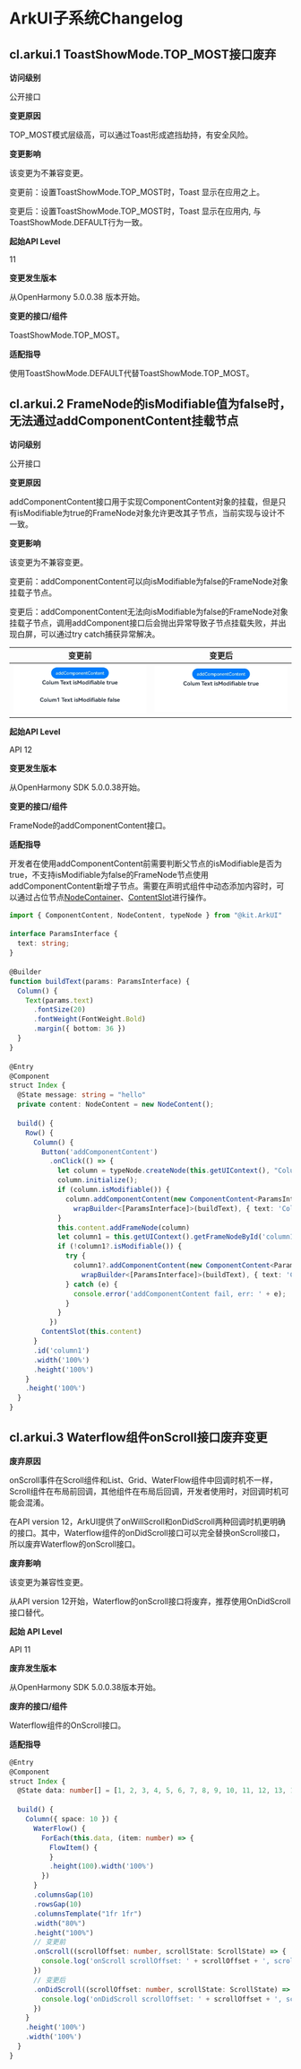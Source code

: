 # ArkUI子系统Changelog

## cl.arkui.1 ToastShowMode.TOP_MOST接口废弃

**访问级别**

公开接口

**变更原因**

TOP_MOST模式层级高，可以通过Toast形成遮挡劫持，有安全风险。

**变更影响**

该变更为不兼容变更。

变更前：设置ToastShowMode.TOP_MOST时，Toast 显示在应用之上。

变更后：设置ToastShowMode.TOP_MOST时，Toast 显示在应用内, 与ToastShowMode.DEFAULT行为一致。

**起始API Level**

11

**变更发生版本**

从OpenHarmony 5.0.0.38 版本开始。

**变更的接口/组件**

ToastShowMode.TOP_MOST。

**适配指导**

使用ToastShowMode.DEFAULT代替ToastShowMode.TOP_MOST。

## cl.arkui.2 FrameNode的isModifiable值为false时，无法通过addComponentContent挂载节点

**访问级别**

公开接口

**变更原因**

addComponentContent接口用于实现ComponentContent对象的挂载，但是只有isModifiable为true的FrameNode对象允许更改其子节点，当前实现与设计不一致。

**变更影响**

该变更为不兼容变更。

变更前：addComponentContent可以向isModifiable为false的FrameNode对象挂载子节点。

变更后：addComponentContent无法向isModifiable为false的FrameNode对象挂载子节点，调用addComponent接口后会抛出异常导致子节点挂载失败，并出现白屏，可以通过try catch捕获异常解决。

| 变更前 | 变更后 |
|---------|---------|
|![addComponentContent_before](figures/addComponentContent_before.png)|![addComponentContent_after](figures/addComponentContent_after.png)|

**起始API Level**

API 12

**变更发生版本**

从OpenHarmony SDK 5.0.0.38开始。

**变更的接口/组件**

FrameNode的addComponentContent接口。

**适配指导**

开发者在使用addComponentContent前需要判断父节点的isModifiable是否为true，不支持isModifiable为false的FrameNode节点使用addComponentContent新增子节点。需要在声明式组件中动态添加内容时，可以通过占位节点[NodeContainer](../../../application-dev/reference/apis-arkui/arkui-ts/ts-basic-components-nodecontainer.md)、[ContentSlot](../../../application-dev/quick-start/arkts-rendering-control-contentslot.md)进行操作。

```ts
import { ComponentContent, NodeContent, typeNode } from "@kit.ArkUI"

interface ParamsInterface {
  text: string;
}

@Builder
function buildText(params: ParamsInterface) {
  Column() {
    Text(params.text)
      .fontSize(20)
      .fontWeight(FontWeight.Bold)
      .margin({ bottom: 36 })
  }
}

@Entry
@Component
struct Index {
  @State message: string = "hello"
  private content: NodeContent = new NodeContent();

  build() {
    Row() {
      Column() {
        Button('addComponentContent')
          .onClick(() => {
            let column = typeNode.createNode(this.getUIContext(), "Column");
            column.initialize();
            if (column.isModifiable()) {
              column.addComponentContent(new ComponentContent<ParamsInterface>(this.getUIContext(),
                wrapBuilder<[ParamsInterface]>(buildText), { text: 'Colum Text isModifiable true' }))
            }
            this.content.addFrameNode(column)
            let column1 = this.getUIContext().getFrameNodeById('column1');
            if (!column1?.isModifiable()) {
              try {
                column1?.addComponentContent(new ComponentContent<ParamsInterface>(this.getUIContext(),
                  wrapBuilder<[ParamsInterface]>(buildText), { text: 'Colum1 Text isModifiable false' }))
              } catch (e) {
                console.error('addComponentContent fail, err: ' + e);
              }
            }
          })
        ContentSlot(this.content)
      }
      .id('column1')
      .width('100%')
      .height('100%')
    }
    .height('100%')
  }
}
```

## cl.arkui.3 Waterflow组件onScroll接口废弃变更

**废弃原因**

onScroll事件在Scroll组件和List、Grid、WaterFlow组件中回调时机不一样，Scroll组件在布局前回调，其他组件在布局后回调，开发者使用时，对回调时机可能会混淆。

在API version 12，ArkUI提供了onWillScroll和onDidScroll两种回调时机更明确的接口。其中，Waterflow组件的onDidScroll接口可以完全替换onScroll接口，所以废弃Waterflow的onScroll接口。


**废弃影响**

该变更为兼容性变更。

从API version 12开始，Waterflow的onScroll接口将废弃，推荐使用OnDidScroll接口替代。

**起始 API Level**

API 11

**废弃发生版本**

从OpenHarmony SDK 5.0.0.38版本开始。

**废弃的接口/组件**

Waterflow组件的OnScroll接口。

**适配指导**

```ts
@Entry
@Component
struct Index {
  @State data: number[] = [1, 2, 3, 4, 5, 6, 7, 8, 9, 10, 11, 12, 13, 14, 15, 16];

  build() {
    Column({ space: 10 }) {
      WaterFlow() {
        ForEach(this.data, (item: number) => {
          FlowItem() {
          }
          .height(100).width('100%')
        })
      }
      .columnsGap(10)
      .rowsGap(10)
      .columnsTemplate("1fr 1fr")
      .width("80%")
      .height("100%")
      // 变更前
      .onScroll((scrollOffset: number, scrollState: ScrollState) => {
        console.log('onScroll scrollOffset: ' + scrollOffset + ', scrollState: ' + scrollState)
      })
      // 变更后
      .onDidScroll((scrollOffset: number, scrollState: ScrollState) => {
        console.log('onDidScroll scrollOffset: ' + scrollOffset + ', scrollState: ' + scrollState)
      })
    }
    .height('100%')
    .width('100%')
  }
}
```
